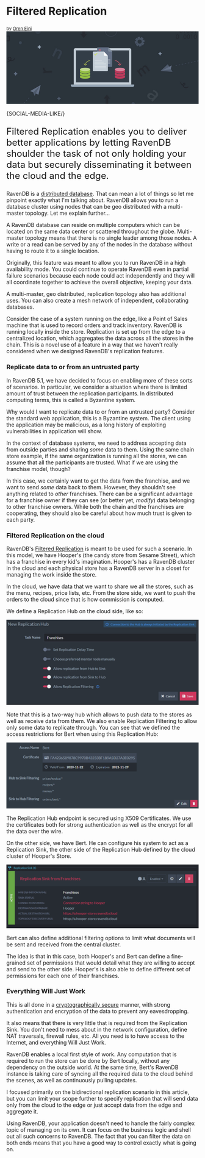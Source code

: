 <h1>Filtered Replication</h1>
<small>by <a href="mailto:ayende@ayende.com">Oren Eini</a></small>

<div class="article-img figure text-center">
  <img src="images/filtered-replication.jpg" alt="Filtered replication enables running the database in high availability mode, or creating a mesh network of independent, collaborating databases." class="img-responsive img-thumbnail">
</div>

{SOCIAL-MEDIA-LIKE/}

<p class="lead margin-top-sm" style="font-size: 24px;">Filtered Replication enables you to deliver better applications by letting RavenDB shoulder the task of not only holding your data but securely disseminating it between the cloud and the edge.</p>

RavenDB is a [distributed database](https://ravendb.net/why-ravendb/high-availability). That can mean a lot of things so let me pinpoint exactly what I'm talking about. RavenDB allows you to run a database cluster using nodes that can be geo distributed with a multi-master topology. Let me explain further...

A RavenDB database can reside on multiple computers which can be located on the same data center or scattered throughout the globe. Multi-master topology means that there is no single leader among those nodes. A write or a read can be served by any of the nodes in the database without having to route it to a single location.

Originally, this feature was meant to allow you to run RavenDB in a high availability mode. You could continue to operate RavenDB even in partial failure scenarios because each node could act independently and they will all coordinate together to achieve the overall objective, keeping your data.

A multi-master, geo distributed, replication topology also has additional uses. You can also create a mesh network of independent, collaborating databases.

Consider the case of a system running on the edge, like a Point of Sales machine that is used to record orders and track inventory. RavenDB is running locally inside the store. Replication is set up from the edge to a centralized location, which aggregates the data across all the stores in the chain. This is a novel use of a feature in a way that we haven't really considered when we designed RavenDB's replication features.

### Replicate data to or from an untrusted party

In RavenDB 5.1, we have decided to focus on enabling more of these sorts of scenarios. In particular, we consider a situation where there is limited amount of trust between the replication participants. In distributed computing terms, this is called a Byzantine system.

Why would I want to replicate data to or from an untrusted party? Consider the standard web application, this is a Byzantine system. The client using the application may be malicious, as a long history of exploiting vulnerabilities in application will show.

In the context of database systems, we need to address accepting data from outside parties and sharing *some* data to them. Using the same chain store example, if the same organization is running all the stores, we can assume that all the participants are trusted. What if we are using the franchise model, though?

In this case, we certainly want to get the data from the franchise, and we want to send *some* data back to them. However, they shouldn't see anything related to *other* franchises. There can be a significant advantage for a franchise owner if they can see (or better yet, *modify*) data belonging to other franchise owners. While both the chain and the franchises are cooperating, they should also be careful about how much trust is given to each party.

### Filtered Replication on the cloud

RavenDB's [Filtered Replication](https://ravendb.net/features/replication/filtered-replication) is meant to be used for such a scenario. In this model, we have Hooper's (the candy store from Sesame Street), which has a franchise in every kid's imagination. Hooper's has a RavenDB cluster in the cloud and each physical store has a RavenDB server in a closet for managing the work inside the store.

In the cloud, we have data that we want to share we all the stores, such as the menu, recipes, price lists, etc. From the store side, we want to push the orders to the cloud since that is how commission is computed.

We define a Replication Hub on the cloud side, like so:

<div class="margin-top-sm margin-bottom-sm">
    <img src="images/filtered-replication-1.png" class="img-responsive m-0-auto" alt="Graph"/>
</div>

Note that this is a two-way hub which allows to push data to the stores as well as receive data from them. We also enable Replication Filtering to allow only some data to replicate through. You can see that we defined the access restrictions for Bert when using this Replication Hub:

<div class="margin-top-sm margin-bottom-sm">
    <img src="images/filtered-replication-2.png" class="img-responsive m-0-auto" alt="Graph"/>
</div>

The Replication Hub endpoint is secured using X509 Certificates. We use the certificates both for strong authentication as well as the encrypt for all the data over the wire.

On the other side, we have Bert. He can configure his system to act as a Replication Sink, the other side of the Replication Hub defined by the cloud cluster of Hooper's Store.

<div class="margin-top-sm margin-bottom-sm">
    <img src="images/filtered-replication-3.png" class="img-responsive m-0-auto" alt="Graph"/>
</div>

Bert can also define additional filtering options to limit what documents will be sent and received from the central cluster.

The idea is that in this case, both Hooper's and Bert can define a fine-grained set of permissions that would detail what they are willing to accept and send to the other side. Hooper's is also able to define different set of permissions for each one of their franchises.

### Everything Will Just Work

This is all done in a [cryptographically secure](https://ravendb.net/docs/article-page/5.1/csharp/server/security/encryption/secret-key-management) manner, with strong authentication and encryption of the data to prevent any eavesdropping.

It also means that there is very little that is required from the Replication Sink. You don't need to mess about in the network configuration, define NAT traversals, firewall rules, etc. All you need is to have access to the Internet, and everything Will Just Work.

RavenDB enables a local first style of work. Any computation that is required to run the store can be done by Bert locally, without any dependency on the outside world. At the same time, Bert's RavenDB instance is taking care of syncing all the required data to the cloud behind the scenes, as well as continuously pulling updates.

I focused primarily on the bidirectional replication scenario in this article, but you can limit your scope further to specify replication that will send data only from the cloud to the edge or just accept data from the edge and aggregate it.

Using RavenDB, your application doesn't need to handle the fairly complex topic of managing on its own. It can focus on the business logic and shell out all such concerns to RavenDB. The fact that you can filter the data on both ends means that you have a good way to control exactly what is going on.